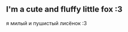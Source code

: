 I'm a cute and fluffy little fox :3
-
я милый и пушистый лисёнок :3
<!---
◊ XaKristl | Лисёнок
--->
